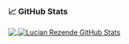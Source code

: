

<!--
**lucianfiocello/lucianfiocello** is a ✨ _special_ ✨ repository because its `README.md` (this file) appears on your GitHub profile.

Here are some ideas to get you started:

- 🔭 I’m currently working on ...
- 🌱 I’m currently learning ...
- 👯 I’m looking to collaborate on ...
- 🤔 I’m looking for help with ...
- 💬 Ask me about ...
- 📫 How to reach me: ...
- 😄 Pronouns: ...
- ⚡ Fun fact: ...
-->

### &#x1f4c8; GitHub Stats

<a href="https://github.com/lucianfiocello/lucianfiocello">
  <img align="center" src="https://github-readme-stats.vercel.app/api/top-langs/?username=lucianfiocello&hide=coffeescript,css" />
</a>
<a href="https://github.com/lucianfiocello/lucianfiocello">
  <img align="center" src="https://github-readme-stats.vercel.app/api?username=lucianfiocello&show_icons=true&line_height=27&count_private=true" alt="Lucian Rezende GitHub Stats" />
</a>

